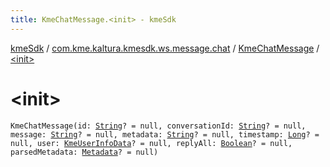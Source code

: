 ```yaml
---
title: KmeChatMessage.<init> - kmeSdk
---
```


[kmeSdk](../../index.html) / [com.kme.kaltura.kmesdk.ws.message.chat](../index.html) / [KmeChatMessage](index.html) / [&lt;init&gt;](./-init-.html)

# &lt;init&gt;

`KmeChatMessage(id: `[`String`](https://kotlinlang.org/api/latest/jvm/stdlib/kotlin/-string/index.html)`? = null, conversationId: `[`String`](https://kotlinlang.org/api/latest/jvm/stdlib/kotlin/-string/index.html)`? = null, message: `[`String`](https://kotlinlang.org/api/latest/jvm/stdlib/kotlin/-string/index.html)`? = null, metadata: `[`String`](https://kotlinlang.org/api/latest/jvm/stdlib/kotlin/-string/index.html)`? = null, timestamp: `[`Long`](https://kotlinlang.org/api/latest/jvm/stdlib/kotlin/-long/index.html)`? = null, user: `[`KmeUserInfoData`](../../com.kme.kaltura.kmesdk.rest.response.user/-kme-user-info-data/index.html)`? = null, replyAll: `[`Boolean`](https://kotlinlang.org/api/latest/jvm/stdlib/kotlin/-boolean/index.html)`? = null, parsedMetadata: `[`Metadata`](-metadata/index.html)`? = null)`